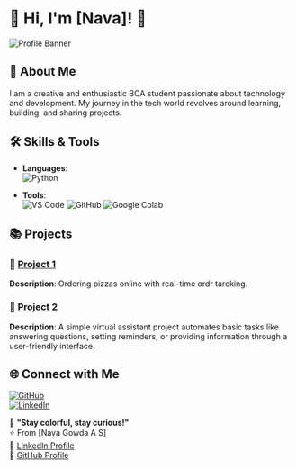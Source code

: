 # 🌟 Hi, I'm [Nava]! 🌟

![Profile Banner](https://via.placeholder.com/800x200.png?text=Welcome+to+My+GitHub+Profile)

## 🎨 About Me
I am a creative and enthusiastic BCA student passionate about technology and development. My journey in the tech world revolves around learning, building, and sharing projects.

## 🛠️ Skills & Tools
- **Languages**:  
  ![Python](https://img.shields.io/badge/Python-%233776AB.svg?style=for-the-badge&logo=python&logoColor=white)

- **Tools**:  
  ![VS Code](https://img.shields.io/badge/VS%20Code-%23007ACC.svg?style=for-the-badge&logo=visual-studio-code&logoColor=white)
  ![GitHub](https://img.shields.io/badge/GitHub-%2312100E.svg?style=for-the-badge&logo=github&logoColor=white)
  ![Google Colab](https://img.shields.io/badge/Google%20Colab-%23F9AB00.svg?style=for-the-badge&logo=google-colab&logoColor=white)

## 📚 Projects
### 🔧 [Project 1](Pizza_order.ipynb)
**Description**: Ordering pizzas online with real-time ordr tarcking.
### 🔧 [Project 2](Virtual_Assistent.ipynb)
**Description**: A simple virtual assistant project automates basic tasks like answering questions, setting reminders, or providing information through a user-friendly interface.

## 🌐 Connect with Me
[![GitHub](https://img.shields.io/badge/GitHub-%2312100E.svg?style=for-the-badge&logo=github&logoColor=white)](https://github.com/navagowda)  
[![LinkedIn](https://img.shields.io/badge/LinkedIn-%230077B5.svg?style=for-the-badge&logo=linkedin&logoColor=white)](https://linkedin.com/in/nava-gowda-a-s-0970102b2)

🌈 **"Stay colorful, stay curious!"**  
⭐️ From [Nava Gowda A S]  
📄 [LinkedIn Profile](https://linkedin.com/in/nava-gowda-a-s-0970102b2)  
📄 [GitHub Profile](https://github.com/navagowda)


